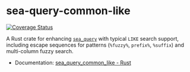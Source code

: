 # sea-query-common-like

[![Coverage Status](https://coveralls.io/repos/github/yumemi-inc/sea-query-common-like/badge.svg?branch=support-sea-orm)](https://coveralls.io/github/yumemi-inc/sea-query-common-like?branch=support-sea-orm)

A Rust crate for enhancing [`sea_query`](https://docs.rs/sea-query/latest/sea_query/) with typical `LIKE` search support, including escape sequences for patterns (`%fuzzy%`, `prefix%`, `%suffix`) and multi-column fuzzy search.

- Documentation: [sea_query_common_like - Rust](https://docs.rs/sea-query-common-like/latest/sea_query_common_like/)
